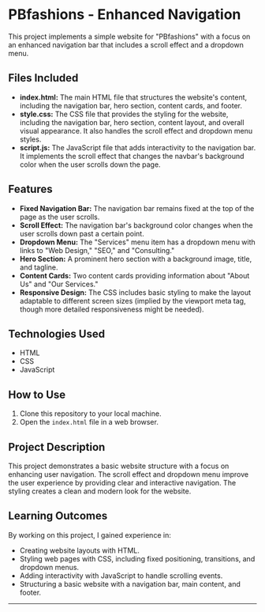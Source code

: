 # PBfashions - Enhanced Navigation

This project implements a simple website for "PBfashions" with a focus on an enhanced navigation bar that includes a scroll effect and a dropdown menu.

## Files Included

* **index.html:** The main HTML file that structures the website's content, including the navigation bar, hero section, content cards, and footer.
* **style.css:** The CSS file that provides the styling for the website, including the navigation bar, hero section, content layout, and overall visual appearance. It also handles the scroll effect and dropdown menu styles.
* **script.js:** The JavaScript file that adds interactivity to the navigation bar. It implements the scroll effect that changes the navbar's background color when the user scrolls down the page.

## Features

* **Fixed Navigation Bar:** The navigation bar remains fixed at the top of the page as the user scrolls.
* **Scroll Effect:** The navigation bar's background color changes when the user scrolls down past a certain point.
* **Dropdown Menu:** The "Services" menu item has a dropdown menu with links to "Web Design," "SEO," and "Consulting."
* **Hero Section:** A prominent hero section with a background image, title, and tagline.
* **Content Cards:** Two content cards providing information about "About Us" and "Our Services."
* **Responsive Design:** The CSS includes basic styling to make the layout adaptable to different screen sizes (implied by the viewport meta tag, though more detailed responsiveness might be needed).

## Technologies Used

* HTML
* CSS
* JavaScript

## How to Use

1.  Clone this repository to your local machine.
2.  Open the `index.html` file in a web browser.

## Project Description

This project demonstrates a basic website structure with a focus on enhancing user navigation. The scroll effect and dropdown menu improve the user experience by providing clear and interactive navigation. The styling creates a clean and modern look for the website.

## Learning Outcomes

By working on this project, I gained experience in:

* Creating website layouts with HTML.
* Styling web pages with CSS, including fixed positioning, transitions, and dropdown menus.
* Adding interactivity with JavaScript to handle scrolling events.
* Structuring a basic website with a navigation bar, main content, and footer.

---
